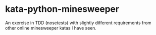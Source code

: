kata-python-minesweeper
=======================

An exercise in TDD (nosetests) with slightly different requirements
from other online minesweeper katas I have seen.

